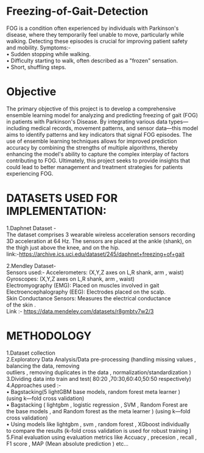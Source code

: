 # Freezing-of-Gait-Detection

FOG is a condition often experienced by individuals with Parkinson's disease,
where they temporarily feel unable to move, particularly while walking. Detecting
these episodes is crucial for improving patient safety and mobility.
Symptoms:-  
• Sudden stopping while walking.                                                                                       
• Difficulty starting to walk, often described as a "frozen" sensation.  
• Short, shuffling steps.  

# Objective 

The primary objective of this project is to develop a comprehensive ensemble
learning model for analyzing and predicting freezing of gait (FOG) in patients with
Parkinson's Disease. By integrating various data types—including medical records,
movement patterns, and sensor data—this model aims to identify patterns and
key indicators that signal FOG episodes. The use of ensemble learning techniques
allows for improved prediction accuracy by combining the strengths of multiple
algorithms, thereby enhancing the model's ability to capture the complex
interplay of factors contributing to FOG. Ultimately, this project seeks to provide
insights that could lead to better management and treatment strategies for
patients experiencing FOG.

# DATASETS USED FOR IMPLEMENTATION:  
1.Daphnet Dataset -  
The dataset comprises 3 wearable wireless acceleration sensors recording 3D
acceleration at 64 Hz. The sensors are placed at the ankle (shank), on the thigh
just above the knee, and on the hip.  
link:-https://archive.ics.uci.edu/dataset/245/daphnet+freezing+of+gait


2.Mendley Dataset-  
Sensors used:-
Accelerometers: (X,Y,Z axes on L,R shank, arm , waist)   
Gyroscopes: (X,Y,Z axes on L,R shank, arm , waist)  
Electromyography (EMG): Placed on muscles involved in gait  
Electroencephalography (EEG): Electrodes placed on the scalp.    
Skin Conductance Sensors: Measures the electrical conductance  
of the skin  .  
Link :- https://data.mendeley.com/datasets/r8gmbtv7w2/3


# METHODOLOGY
1.Dataset collection  
2.Exploratory Data Analysis/Data pre-processing (handling missing values , balancing the data, removing  
outliers , removing duplicates in the data , normalization/standardization )  
3.Dividing data into train and test( 80:20 ,70:30,60:40,50:50 respectively)  
4.Approaches used :-  
• Bagstacking(5 lightGBM base models, random forest meta learner )  
(using k—fold cross validation)    
• Bagstacking ( lightgbm , logistic regression , SVM , Random Forest are  
the base models , and Random forest as the meta learner ) (using k—fold  
cross validation)  
• Using models like lightgbm , svm , random forest , XGboost individually  
to compare the results (k-fold cross validation is used for robust training )  
5.Final evaluation using evaluation metrics like Accuacy , precesion , recall , F1
score , MAP (Mean absolute prediction ) etc...

